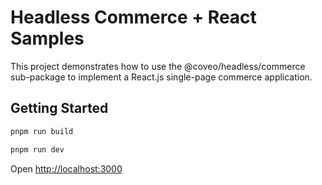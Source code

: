 # Headless Commerce + React Samples

This project demonstrates how to use the @coveo/headless/commerce sub-package to implement a React.js single-page commerce application.

## Getting Started

```bash
pnpm run build
```

```bash
pnpm run dev
```

Open [http://localhost:3000](http://localhost:3000)
